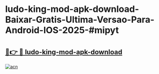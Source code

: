 # ludo-king-mod-apk-download-Baixar-Gratis-Ultima-Versao-Para-Android-IOS-2025-#mipyt

# <h2><a href="https://ainizakaria.my?title=ludo-king-mod-apk-download&ref=24M">🔗👉 🔴 ludo-king-mod-apk-download</a></h2>

[![acn](https://github.com/user-attachments/assets/0f9c940e-d8b0-45ae-aac7-cd30a18b3e1c)](https://ainizakaria.my?title=ludo-king-mod-apk-download&ref=24M)

